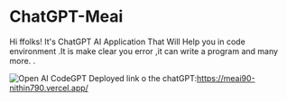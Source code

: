 # ChatGPT-Meai

Hi ffolks! It's ChatGPT AI Application That Will Help you in code environment .It is make clear you error ,it can write a program and many more.
\.

![Open AI CodeGPT](https://i.ibb.co/LS4DRhb/image-257.png)
Deployed link o the chatGPT:https://meai90-nithin790.vercel.app/
